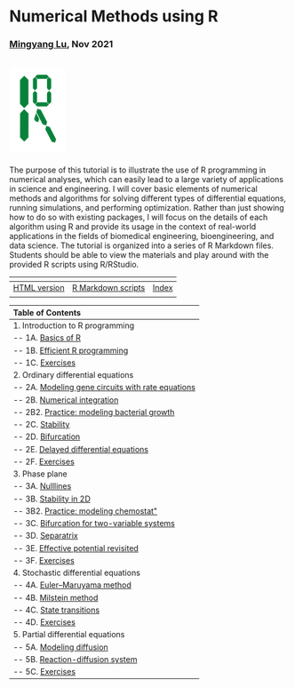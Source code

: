 # Numerical Methods using R

### [Mingyang Lu](https://lusystemsbio.northeastern.edu), Nov 2021


![logo](./extra/data/logo.png)
---

The purpose of this tutorial is to illustrate the use of R programming in numerical analyses, which can easily lead to a large variety of applications in science and engineering. I will cover basic elements of numerical methods and algorithms for solving different types of differential equations, running simulations, and performing optimization. Rather than just showing how to do so with existing packages, I will focus on the details of each algorithm using R and provide its usage in the context of real-world applications in the fields of biomedical engineering, bioengineering, and data science. The tutorial is organized into a series of R Markdown files. Students should be able to view the materials and play around with the provided R scripts using R/RStudio.

| <!-- --> | <!-- --> | <!-- --> |
|---|---|---|
| [HTML version](https://lusystemsbio.github.io/numericalR) | [R Markdown scripts](https://github.com/lusystemsbio/numericalR) | [Index](./ind.html) |
|   |   |   |

|Table of Contents|
|:----------------|
|1. Introduction to R programming|
|-- 1A. [Basics of R](./01A.html) |
|-- 1B. [Efficient R programming](./01B.html) |
|-- 1C. [Exercises](./01C.html) |
|2. Ordinary differential equations|
|-- 2A. [Modeling gene circuits with rate equations](./02A.html) |
|-- 2B. [Numerical integration](./02B.html) | 
|-- 2B2. [Practice: modeling bacterial growth](./02B2.html) | 
|-- 2C. [Stability](./02C.html) |
|-- 2D. [Bifurcation](./02D.html) |
|-- 2E. [Delayed differential equations](./02E.html) |
|-- 2F. [Exercises](./02F.html) |
|3. Phase plane|
|-- 3A. [Nulllines](./03A.html) |
|-- 3B. [Stability in 2D](./03B.html) |
|-- 3B2. [Practice: modeling chemostat"](./03B2.html) | 
|-- 3C. [Bifurcation for two-variable systems](./03C.html) |
|-- 3D. [Separatrix](./03D.html) |
|-- 3E. [Effective potential revisited](./03E.html) |
|-- 3F. [Exercises](./03F.html) |
|4. Stochastic differential equations|
|-- 4A. [Euler–Maruyama method](./04A.html) |
|-- 4B. [Milstein method](./04B.html) |
|-- 4C. [State transitions](./04C.html) |
|-- 4D. [Exercises](./04D.html) |
|5. Partial differential equations|
|-- 5A. [Modeling diffusion](./05A.html) |
|-- 5B. [Reaction-diffusion system](./05B.html) |
|-- 5C. [Exercises](./05C.html) |
